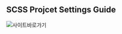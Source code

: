 ## SCSS Projcet Settings Guide

<!-- ![대체텍스트](경로) -->
<!-- 둘중에 한가지 방법 선택해서 하면 됨. -->
![사이트바로가기](https://lrb-user.github.io/SCSSResponsiveProject/images/qr.png)
<!-- <img src="https://lrb-user.github.io/SCSSResponsiveProject/images/qr.png" alt=""> -->
